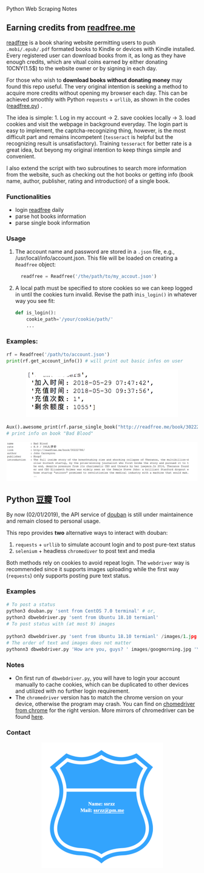Python Web Scraping Notes

## Earning credits from [readfree.me](http://readfree.me)

 [readfree](http://readfree.me) is a book sharing website permitting users to push `.mobi/.epub/.pdf` formated books to Kindle or devices with Kindle installed. Every registered user can download books from it, as long as they have enough credits, which are vitual coins earned by either donating 10CNY(1.5$) to the website owner or by signing in each day. 

For those who wish to **download books without donating money** may found this repo useful. The very original intention is seeking a method to acquire more credits without opening my browser each day. This can be achieved smoothly with Python `requests`  + `urllib`, as shown in the codes ([readfree.py](./readfree/readfree.py)) . 

The idea is simple: 1. Log in my account -> 2. save cookies locally -> 3. load cookies and visit the webpage in background everyday. The login part is easy to implement, the captcha-recognizing thing, however, is the most difficult part and remains incompetent (`tesseract` is helpful but the recognizing result is unsatisfactory). Training  `tesseract` for better rate is a great idea, but beyong my original intention to keep things simple and convenient. 

I also extend the script with two subroutines to search more information from the website, such as checking out the hot books or getting info (book name, author, publisher, rating and introduction) of a single book. 

### Functionalities

* login [readfree](http://readfree.me) daily
* parse hot books information
* parse single book information

### Usage

1. The account name and password are stored in a `.json`  file, e.g., /usr/local/info/account.json. This file will be loaded on creating a `Readfree` object: 

    ```python
      readfree = Readfree('/the/path/to/my_accout.json')
    ```

2. A local path must be specified to store cookies so we can keep logged in until the cookies turn invalid. Revise the path in`is_login()` in whatever way you see fit:

   ```python
   def is_login():
       cookie_path='/your/cookie/path/'
       ...
   ```

### Examples:

```python
rf = Readfree('/path/to/account.json')
print(rf.get_account_info()) # will print out basic infos on user

```

<p align="center"><img src="media/accountinfo.png" width=400/></p>

```python
Aux().awesome_print(rf.parse_single_book("http://readfree.me/book/30222786/"))
# print info on book "Bad Blood" 
```

<p align="center"><img src="media/badblood.png" width=800/></p>



## Python [豆瓣](http://www.douban.com) Tool

By now (02/01/2019), the API service of [douban](http://www.douban.com) is still under maintainence and remain closed to personal usage. 

This repo provides **two** alternative ways to interact with douban:

1. `requests` + `urllib` to simulate account login and to post pure-text status 
2. `selenium` + headless `chromediver`  to post text and media

Both methods rely on cookies to avoid repeat login. The `webdriver` way is recommended since it supports images uploading while the first way (`requests`) only supports posting pure text status. 

### Examples

```python
# To post a status 
python3 douban.py 'sent from CentOS 7.0 terminal' # or,
python3 dbwebdriver.py 'sent from Ubuntu 18.10 termianl'
# To post status with (at most 9) images 

python3 dbwebdriver.py 'sent from Ubuntu 18.10 termianl' /images/1.jpg /images/2.jpg # or,
# The order of text and images does not matter
pythonn3 dbwebdriver.py 'How are you, guys? ' images/googmorning.jpg '\nI feel great today' images/self.png
```



### Notes

* On first run of `dbwebdriver.py`, you will have to login your account manually to cache cookies, which can be duplicated to other devices and utilized with no further login requirement.   
* The `chromedriver` version has to match the chrome version on your device, otherwise the program may crash. You can find on [chomedriver from chrome](http://chromedriver.chromium.org/downloads) for the right version.  More mirrors of chromedriver can be found [here](https://npm.taobao.org/). 



### Contact

[<p align="center"><img src="media/route.png" width=321/></p>](mailto:ssrzz@pm.me)



